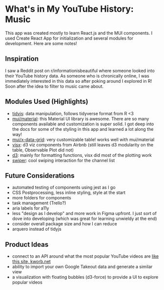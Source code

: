 # What's in My YouTube History: Music

This app was created mostly to learn React.js and the MUI components. I used Create React App for initialization and several modules for development. Here are some notes!

## Inspiration

I saw a Reddit post on r/informationisbeautiful where someone looked into their YouTube history data. As someone who is chronically online, I was immediately interested in this data so after poking around I explored in R! Soon after the idea to filter to music came about.

## Modules Used (Highlights)

- [tidyjs](https://pbeshai.github.io/tidy/): data manipulation, follows tidyverse format from R <3
- [mui/material](https://mui.com/material-ui/getting-started/overview/): this Material UI library is awesome. There are so many components available and customization is super solid. I got deep into the docs for some of the styling in this app and learned a lot along the way!
- [mui/x-data-grid](https://mui.com/x/introduction/): very customizable table! works well with mui/material
- [visx](https://airbnb.io/visx/): d3 viz components from Airbnb (still leaves d3 modularity on the table, Observable Plot did not)
- [d3](https://d3js.org/): mainly for formatting functions, visx did most of the plotting work
- [swiper](https://swiperjs.com/): cool swiping interaction for the channel list

## Future Considerations

- automated testing of components using jest as I go
- CSS Postprocessing, less inline styling, style at the start
- more folders for components
- task management (Trello?)
- aria labels for a11y
- less "design as I develop" and more work in Figma upfront. I just sort of dove into developing (which was great for learning unwieldy at the end)
- consider overall package size and how I can reduce
- arquero instead of tidyjs

## Product Ideas

- connect to an API around what the most popular YouTube videos are [like this site, kworb.net](https://kworb.net/youtube/)
- ability to import your own Google Takeout data and generate a similar view
- a visualization with floating bubbles (d3-force) to provide a UI to explore popular videos
